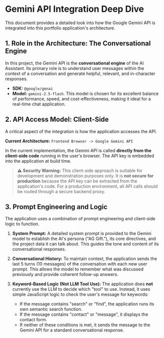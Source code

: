 # Gemini API Integration Deep Dive

This document provides a detailed look into how the Google Gemini API is integrated into this portfolio application's architecture.

## 1. Role in the Architecture: The Conversational Engine

In this project, the Gemini API is the **conversational engine** of the AI Assistant. Its primary role is to understand user messages within the context of a conversation and generate helpful, relevant, and in-character responses.

-   **SDK:** `@google/genai`
-   **Model:** `gemini-2.5-flash`. This model is chosen for its excellent balance of performance, speed, and cost-effectiveness, making it ideal for a real-time chat application.

## 2. API Access Model: Client-Side

A critical aspect of the integration is how the application accesses the API.

**Current Architecture:**
`Frontend Browser -> Google Gemini API`

In the current implementation, the Gemini API is called **directly from the client-side code** running in the user's browser. The API key is embedded into the application at build time.

> **⚠️ Security Warning:** This client-side approach is suitable for development and demonstration purposes only. It is **not secure for production** because the API key can be extracted from the application's code. For a production environment, all API calls should be routed through a secure backend proxy.

## 3. Prompt Engineering and Logic

The application uses a combination of prompt engineering and client-side logic to function.

1.  **System Prompt:** A detailed system prompt is provided to the Gemini model to establish the AI's persona ("AG Gift."), its core directives, and the project data it can talk about. This guides the tone and content of its conversational responses.

2.  **Conversational History:** To maintain context, the application sends the last 5 turns (10 messages) of the conversation with each new user prompt. This allows the model to remember what was discussed previously and provide coherent follow-up answers.

3.  **Keyword-Based Logic (Not LLM Tool Use):** The application does **not** currently use the LLM to decide which "tool" to use. Instead, it uses simple JavaScript logic to check the user's message for keywords:
    -   If the message contains "search" or "find", the application runs its own semantic search function.
    -   If the message contains "contact" or "message", it displays the contact form.
    -   If neither of these conditions is met, it sends the message to the Gemini API for a standard conversational response.
